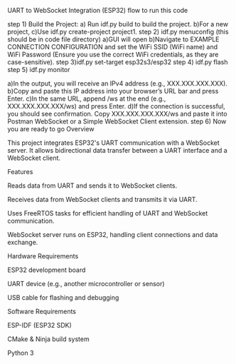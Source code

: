 UART to WebSocket Integration (ESP32)
flow to run this code

step 1) Build the Project:
a) Run idf.py build to build the project.
b)For a new project, c)Use idf.py create-project project1. step 2) idf.py menuconfig (this should be in code file directory) a)GUI will open b)Navigate to EXAMPLE CONNECTION CONFIGURATION and set the WiFi SSID (WiFi name) and WiFi Password (Ensure you use the correct WiFi credentials, as they are case-sensitive). step 3)idf.py set-target esp32s3/esp32 step 4) idf.py flash step 5) idf.py monitor

a)In the output, you will receive an IPv4 address (e.g., XXX.XXX.XXX.XXX). b)Copy and paste this IP address into your browser’s URL bar and press Enter. c)In the same URL, append /ws at the end (e.g., XXX.XXX.XXX.XXX/ws) and press Enter. d)If the connection is successful, you should see confirmation. Copy XXX.XXX.XXX.XXX/ws and paste it into Postman WebSocket or a Simple WebSocket Client extension. step 6) Now you are ready to go
Overview

This project integrates ESP32's UART communication with a WebSocket server. It allows bidirectional data transfer between a UART interface and a WebSocket client.

Features

Reads data from UART and sends it to WebSocket clients.

Receives data from WebSocket clients and transmits it via UART.

Uses FreeRTOS tasks for efficient handling of UART and WebSocket communication.

WebSocket server runs on ESP32, handling client connections and data exchange.

Hardware Requirements

ESP32 development board

UART device (e.g., another microcontroller or sensor)

USB cable for flashing and debugging

Software Requirements

ESP-IDF (ESP32 SDK)

CMake & Ninja build system

Python 3
